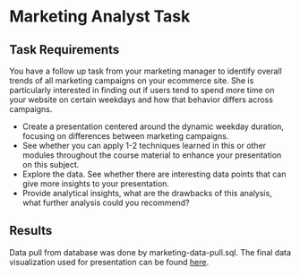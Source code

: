# Marketing Analyst Task
## Task Requirements
You have a follow up task from your marketing manager to identify overall trends of all marketing campaigns on your ecommerce site. She is particularly interested in finding out if users tend to spend more time on your website on certain weekdays and how that behavior differs across campaigns.
* Create a presentation centered around the dynamic weekday duration, focusing on differences between marketing campaigns.
* See whether you can apply 1-2 techniques learned in this or other modules throughout the course material to enhance your presentation on this subject.
* Explore the data. See whether there are interesting data points that can give more insights to your presentation.
* Provide analytical insights, what are the drawbacks of this analysis, what further analysis could you recommend?

## Results
Data pull from database was done by marketing-data-pull.sql.
The final data visualization used for presentation can be found [here](https://public.tableau.com/views/MarketingAnalysisProject_16941765319060/Dashboard1?:language=en-US&:display_count=n&:origin=viz_share_link).

